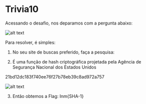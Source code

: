 # Trivia10
Acessando o desafio, nos deparamos com a pergunta abaixo:

![alt text](https://raw.githubusercontent.com/allvesz/ctf_writeups/master/img/trivia10.png)

Para resolver, é simples:

1. No seu site de buscas preferido, faça a pesquisa: 

2. É uma função de hash criptográfica projetada pela Agência de Segurança Nacional dos Estados Unidos

21bd12dc183f740ee76f27b78eb39c8ad972a757 

![alt text](https://raw.githubusercontent.com/allvesz/ctf_writeups/master/img/trivia10-1.png)

3. Então obtemos a Flag: Inm{SHA-1}
